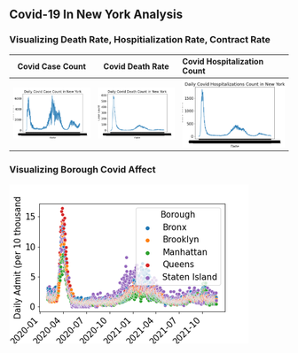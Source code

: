 ## Covid-19 In New York Analysis

### Visualizing Death Rate, Hospitialization Rate, Contract Rate

Covid Case Count           |  Covid Death Rate         | Covid Hospitalization Count
:-------------------------:|:-------------------------:|:-------------------
![](visualizations/case_count.png)  |  ![](visualizations/death_count.png) | ![Covid Death Rate in New York City Graph](visualizations/hosp_count.png)

### Visualizing Borough Covid Affect
![](visualizations/borough_viz.png)

